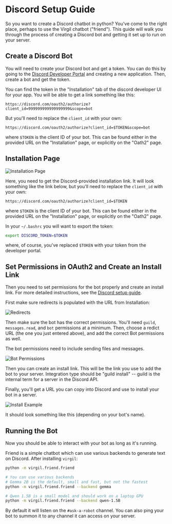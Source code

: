 
# Discord Setup Guide

So you want to create a Discord chatbot in python? You've come to the right place, perhaps to use the Virgil chatbot ("friend"). This guide will walk you through the process of creating a Discord bot and getting it set up to run on your server.

## Create a Discord Bot

You will need to create your Discord bot and get a token. You can do this by going to the [Discord Developer Portal](https://discord.com/developers/applications) and creating a new application. Then, create a bot and get the token.

You can find the token in the "Installation" tab of the discord developer UI for your app. You will be able to get a link something like this:

```
https://discord.com/oauth2/authorize?client_id=999999999999999999&scope=bot
```

But you'll need to replace the `client_id` with your own:

```
https://discord.com/oauth2/authorize?client_id=$TOKEN&scope=bot
```

where `$TOKEN` is the client ID of your bot. This can be found either in the provided URL on the "Installation" page, or explicitly on the "Oath2" page.

## Installation Page

![Installation Page](images/install_page.png)

Here, you need to get the Discord-provided installation link. It will look something like the link below, but you'll need to replace the `client_id` with your own:

```
https://discord.com/oauth2/authorize?client_id=$TOKEN
```

where `$TOKEN` is the client ID of your bot. This can be found either in the provided URL on the "Installation" page, or explicitly on the "Oath2" page.

In your `~/.bashrc` you will want to export the token:
```bash
export DISCORD_TOKEN=$TOKEN
```

where, of course, you've replaced `$TOKEN` with your token from the developer portal.

## Set Permissions in OAuth2 and Create an Install Link

Then you need to set permissions for the bot properly and create an install link. For more detailed instructions, see the [Discord setup guide](docs/discord.md).

First make sure redirects is populated with the URL from Installation:

![Redirects](images/oauth2_redirects.png)

Then make sure the bot has the correct permissions. You'll need `guild`, `messages.read`, and `bot` permissions at a minimum. Then, choose a redict URL (the one you just entered above), and add the correct Bot permissions as well.

The bot permissions need to include sending files and messages.

![Bot Permissions](images/bot_permissions.png)

Then you can create an install link. This will be the link you use to add the bot to your server. Integration type should be "guild install" -- guild is the internal term for a server in the Discord API.

Finally, you'll get a URL you can copy into Discord and use to install your bot in a server.

![Install Example](images/add_bot_example.png)

It should look something like this (depending on your bot's name).

## Running the Bot

Now you should be able to interact with your bot as long as it's running.

Friend is a simple chatbot which can use various backends to generate text on Discord. After installing `virgil`:

```bash
python -m virgil.friend.friend

# You can use various backends
# Gemma 2B is the default, small and fast, but not the fastest
python -m virgil.friend.friend --backend gemma

# Qwen 1.5B is a small model and should work on a laptop GPU
python -m virgil.friend.friend --backend qwen-1.5B
```

By default it will listen on the `#ask-a-robot` channel. You can also ping your bot to summon it to any channel it can access on your server.
